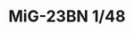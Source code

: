 ---
title: "MiG-23BN 1/48"
price: 8600 
desc: "LIMITED EDITION, MiG-23BN 1/48, razmera: 1/48"
img_path: "/assets/img/11132.jpg"
brand: AMMO
available: false
special_offer: false
new: false
soon: false
cat: "Plasticne-Makete"
subcat: "PM-EDUARD"
subsubcat: ""
sifra: "11132"
---
